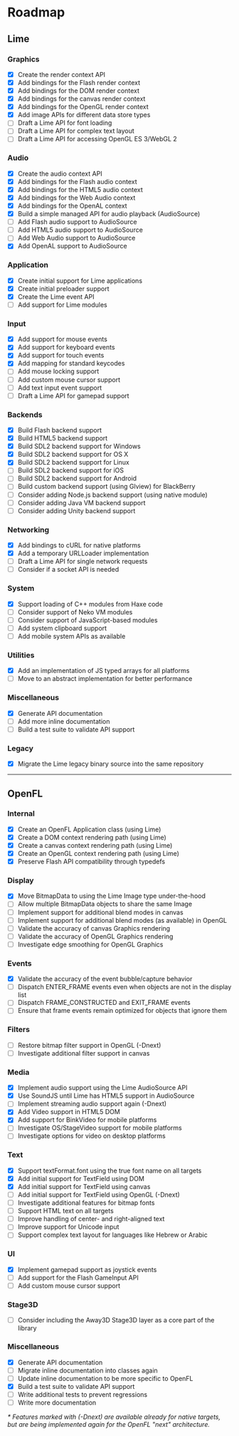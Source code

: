 # Roadmap

## Lime

### Graphics

- [x] Create the render context API
- [x] Add bindings for the Flash render context
- [x] Add bindings for the DOM render context
- [x] Add bindings for the canvas render context
- [x] Add bindings for the OpenGL render context
- [x] Add image APIs for different data store types
- [ ] Draft a Lime API for font loading
- [ ] Draft a Lime API for complex text layout
- [ ] Draft a Lime API for accessing OpenGL ES 3/WebGL 2

### Audio

- [x] Create the audio context API
- [x] Add bindings for the Flash audio context
- [x] Add bindings for the HTML5 audio context
- [x] Add bindings for the Web Audio context
- [x] Add bindings for the OpenAL context
- [x] Build a simple managed API for audio playback (AudioSource)
- [ ] Add Flash audio support to AudioSource
- [ ] Add HTML5 audio support to AudioSource
- [ ] Add Web Audio support to AudioSource
- [x] Add OpenAL support to AudioSource

### Application

- [x] Create initial support for Lime applications
- [x] Create initial preloader support
- [x] Create the Lime event API
- [ ] Add support for Lime modules

### Input

- [x] Add support for mouse events
- [x] Add support for keyboard events
- [x] Add support for touch events
- [x] Add mapping for standard keycodes
- [ ] Add mouse locking support
- [ ] Add custom mouse cursor support
- [ ] Add text input event support
- [ ] Draft a Lime API for gamepad support

### Backends

- [x] Build Flash backend support
- [x] Build HTML5 backend support
- [x] Build SDL2 backend support for Windows
- [x] Build SDL2 backend support for OS X
- [x] Build SDL2 backend support for Linux
- [ ] Build SDL2 backend support for iOS
- [ ] Build SDL2 backend support for Android
- [ ] Build custom backend support (using Glview) for BlackBerry
- [ ] Consider adding Node.js backend support (using native module)
- [ ] Consider adding Java VM backend support
- [ ] Consider adding Unity backend support

### Networking

- [x] Add bindings to cURL for native platforms
- [x] Add a temporary URLLoader implementation
- [ ] Draft a Lime API for single network requests
- [ ] Consider if a socket API is needed

### System

- [x] Support loading of C++ modules from Haxe code
- [ ] Consider support of Neko VM modules
- [ ] Consider support of JavaScript-based modules
- [ ] Add system clipboard support
- [ ] Add mobile system APIs as available

### Utilities

- [x] Add an implementation of JS typed arrays for all platforms
- [ ] Move to an abstract implementation for better performance

### Miscellaneous

- [x] Generate API documentation
- [ ] Add more inline documentation
- [ ] Build a test suite to validate API support

### Legacy

- [x] Migrate the Lime legacy binary source into the same repository

---

## OpenFL

### Internal

- [x] Create an OpenFL Application class (using Lime)
- [x] Create a DOM context rendering path (using Lime)
- [x] Create a canvas context rendering path (using Lime)
- [x] Create an OpenGL context rendering path (using Lime)
- [x] Preserve Flash API compatibility through typedefs

### Display

- [x] Move BitmapData to using the Lime Image type under-the-hood
- [ ] Allow multiple BitmapData objects to share the same Image
- [ ] Implement support for additional blend modes in canvas
- [ ] Implement support for additional blend modes (as available) in OpenGL
- [ ] Validate the accuracy of canvas Graphics rendering
- [ ] Validate the accuracy of OpenGL Graphics rendering
- [ ] Investigate edge smoothing for OpenGL Graphics

### Events

- [x] Validate the accuracy of the event bubble/capture behavior
- [ ] Dispatch ENTER_FRAME events even when objects are not in the display list
- [ ] Dispatch FRAME_CONSTRUCTED and EXIT_FRAME events
- [ ] Ensure that frame events remain optimized for objects that ignore them

### Filters

- [ ] Restore bitmap filter support in OpenGL (-Dnext)
- [ ] Investigate additional filter support in canvas

### Media

- [x] Implement audio support using the Lime AudioSource API
- [x] Use SoundJS until Lime has HTML5 support in AudioSource
- [ ] Implement streaming audio support again (-Dnext)
- [x] Add Video support in HTML5 DOM
- [x] Add support for BinkVideo for mobile platforms
- [ ] Investigate OS/StageVideo support for mobile platforms
- [ ] Investigate options for video on desktop platforms

### Text

- [x] Support textFormat.font using the true font name on all targets
- [x] Add initial support for TextField using DOM
- [x] Add initial support for TextField using canvas
- [ ] Add initial support for TextField using OpenGL (-Dnext)
- [ ] Investigate additional features for bitmap fonts
- [ ] Support HTML text on all targets
- [ ] Improve handling of center- and right-aligned text
- [ ] Improve support for Unicode input
- [ ] Support complex text layout for languages like Hebrew or Arabic

### UI

- [x] Implement gamepad support as joystick events
- [ ] Add support for the Flash GameInput API
- [ ] Add custom mouse cursor support

### Stage3D

- [ ] Consider including the Away3D Stage3D layer as a core part of the library

### Miscellaneous

- [x] Generate API documentation
- [ ] Migrate inline documentation into classes again
- [ ] Update inline documentation to be more specific to OpenFL
- [x] Build a test suite to validate API support
- [ ] Write additional tests to prevent regressions
- [ ] Write more documentation

_* Features marked with (-Dnext) are available already for native targets, but are being implemented again for the OpenFL "next" architecture._
